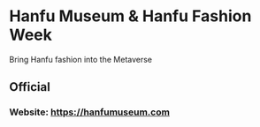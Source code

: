 # Hanfu Museum & Hanfu Fashion Week
Bring Hanfu fashion into the Metaverse





## Official
### Website: https://hanfumuseum.com
